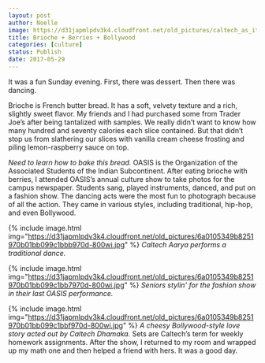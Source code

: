 ```yaml
---
layout: post
author: Noelle
image: https://d31japmlpdv3k4.cloudfront.net/old_pictures/caltech_as_it_happens/6a0105349b8251970b01b7c8f90543970b.jpg
title: Brioche + Berries + Bollywood
categories: [culture]
status: Publish
date: 2017-05-29
---
```


It was a fun Sunday evening. First, there was dessert. Then there was dancing.

Brioche is French butter bread. It has a soft, velvety texture and a rich, slightly sweet flavor. My friends and I had purchased some from Trader Joe’s after being tantalized with samples. We really didn’t want to know how many hundred and seventy calories each slice contained. But that didn’t stop us from slathering our slices with vanilla cream cheese frosting and piling lemon-raspberry sauce on top.

*Need to learn how to bake this bread.*
OASIS is the Organization of the Associated Students of the Indian Subcontinent. After eating brioche with berries, I attended OASIS’s annual culture show to take photos for the campus newspaper. Students sang, played instruments, danced, and put on a fashion show. The dancing acts were the most fun to photograph because of all the action. They came in various styles, including traditional, hip-hop, and even Bollywood.


{% include image.html img="https://d31japmlpdv3k4.cloudfront.net/old_pictures/6a0105349b8251970b01bb099c1bbb970d-800wi.jpg" %}
*Caltech Aarya performs a traditional dance.*


{% include image.html img="https://d31japmlpdv3k4.cloudfront.net/old_pictures/6a0105349b8251970b01bb099c1bb7970d-800wi.jpg" %}
*Seniors stylin' for the fashion show in their last OASIS performance.*


{% include image.html img="https://d31japmlpdv3k4.cloudfront.net/old_pictures/6a0105349b8251970b01bb099c1bbf970d-800wi.jpg" %}
*A cheesy Bollywood-style love story acted out by Caltech Dhamaka.*
Sets are Caltech’s term for weekly homework assignments. After the show, I returned to my room and wrapped up my math one and then helped a friend with hers. It was a good day.

